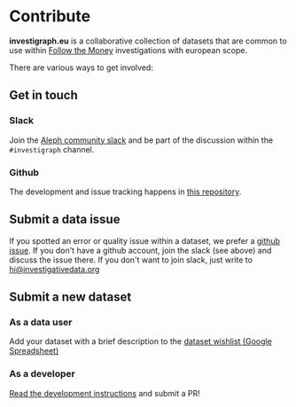 # Contribute

**investigraph.eu** is a collaborative collection of datasets that are common to use within [Follow the Money](https://followthemoney.tech) investigations with european scope.

There are various ways to get involved:

## Get in touch

### Slack

Join the [Aleph community slack](https://docs.aleph.occrp.org/get-in-touch/) and be part of the discussion within the `#investigraph` channel.

### Github

The development and issue tracking happens in [this repository](https://github.com/investigativedata/investigraph-eu).

## Submit a data issue

If you spotted an error or quality issue within a dataset, we prefer a [github issue](https://github.com/investigativedata/investigraph-eu/issues). If you don't have a github account, join the slack (see above) and discuss the issue there. If you don't want to join slack, just write to [hi@investigativedata.org](mailto:hi@investigativedata.org)

## Submit a new dataset

### As a data user

Add your dataset with a brief description to the [dataset wishlist (Google Spreadsheet)](https://docs.google.com/spreadsheets/d/10oZOKG-zk3UOFJXvUxh0OsuIvWVlSVMbZTlDO_lAAgY/edit?usp=sharing)

### As a developer

[Read the development instructions](./development.md) and submit a PR!
